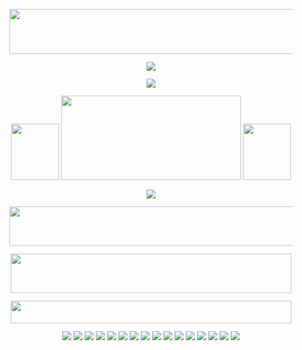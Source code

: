 <p align="center">
  <img width="650" height="80" src="https://github.com/acornious/acornfries/assets/153128752/ff191355-b3bb-4f3c-aeb5-abad5692710a">
</p>

<p align="center">
<img src="https://github.com/acornious/acornfries/assets/153128752/e7331d8b-2e5c-494c-8fd0-a323b3c4c42b">
</p>


<p align="center">
<img src="https://github.com/acornious/acornfries/assets/153128752/b781e53e-e7f0-48db-8870-45eaa1241c4f">
</p>

<p align="center">
  <img width="85" height="100" src="https://i.pinimg.com/originals/f1/0d/cc/f10dccfc82f6f3aa7388b2177729bee7.gif"> <img width="320" height="150" src="https://github.com/acornious/acornfries/assets/153128752/0c962372-7e92-40d9-a3be-500b49f4ae6c">  <img width="85" height="100" src="https://iili.io/JWCb3Zl.gif">
</p>

<p align="center">
<img src="https://github.com/acornious/acornfries/assets/153128752/e7331d8b-2e5c-494c-8fd0-a323b3c4c42b">
</p>

<p align="center">
<img width="550" height="70" src="https://github.com/acornious/acornfries/assets/153128752/19f685e5-2f22-48bd-9ba9-db6eaf5d0127">
</p>

<p align="center">
<img width="500" height="70" src="https://github.com/acornious/acornfries/assets/153128752/95b3ca47-41a3-4c00-9476-219cebf570e5">
</p>

<p align="center">
<img width="500" height="40" src="https://github.com/acornious/acornfries/assets/153128752/291c1842-52b4-4162-a2d2-5043961acf23">
</p>

<p align="center">
<img src="https://github.com/acornious/acornfries/assets/153128752/a084ae47-7fc1-4bd2-a96a-bf9ff926bd8d"> <img src="https://github.com/acornious/acornfries/assets/153128752/5f4b2676-3754-417f-9f59-6a9e18ac1a97"> <img src="https://github.com/acornious/acornfries/assets/153128752/ab871395-0c03-4380-aec3-bc8672590433"> <img src="https://github.com/acornious/acornfries/assets/153128752/f2386e18-5ef5-4795-8f5b-679c6c605fd9"> <img src="https://github.com/acornious/acornfries/assets/153128752/7b79a7ce-ac50-412f-b0e2-c594e2bb8f9f"> <img src="https://github.com/acornious/acornfries/assets/153128752/82c0d2c9-3eda-4af4-a7ff-aa6517802698"> <img src="https://github.com/acornious/acornfries/assets/153128752/c8095993-2960-4fb4-a040-eec9bcf17f69"> <img src="https://github.com/acornious/acornfries/assets/153128752/ae56c9f6-acf8-4963-b08e-838c129b0d06"> <img src="https://github.com/acornious/acornfries/assets/153128752/0675559e-c582-4370-b8d5-61ce4a3710e6"> <img src="https://github.com/acornious/acornfries/assets/153128752/f19668ed-8ba6-4c4b-9bb5-5f82769ccd07"> <img src="https://github.com/acornious/acornfries/assets/153128752/6d0f5029-139c-42c7-a1bf-e2580fe9da41"> <img src="https://github.com/acornious/acornfries/assets/153128752/ab871395-0c03-4380-aec3-bc8672590433"> <img src="https://github.com/acornious/acornfries/assets/153128752/d47c24ac-fe52-42dd-b415-7213be80fdf7"> <img src="https://github.com/acornious/acornfries/assets/153128752/ab871395-0c03-4380-aec3-bc8672590433"> <img src="https://github.com/acornious/acornfries/assets/153128752/7fb4a93a-e077-4e5d-a71e-2da41963d855"> <img src="https://github.com/acornious/acornfries/assets/153128752/6d62b5eb-38aa-43bf-8201-9041bb130fec">
</p>
